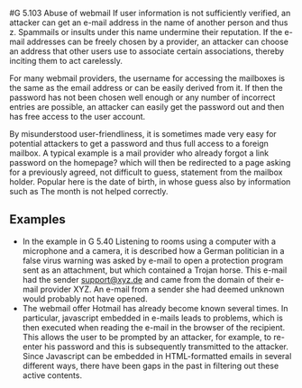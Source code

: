 #G 5.103 Abuse of webmail
If user information is not sufficiently verified, an attacker can get an e-mail address in the name of another person and thus z. Spammails or insults under this name undermine their reputation. If the e-mail addresses can be freely chosen by a provider, an attacker can choose an address that other users use to associate certain associations, thereby inciting them to act carelessly.

For many webmail providers, the username for accessing the mailboxes is the same as the email address or can be easily derived from it. If then the password has not been chosen well enough or any number of incorrect entries are possible, an attacker can easily get the password out and then has free access to the user account.

By misunderstood user-friendliness, it is sometimes made very easy for potential attackers to get a password and thus full access to a foreign mailbox. A typical example is a mail provider who already forgot a link password on the homepage? which will then be redirected to a page asking for a previously agreed, not difficult to guess, statement from the mailbox holder. Popular here is the date of birth, in whose guess also by information such as The month is not helped correctly.



## Examples 
* In the example in G 5.40 Listening to rooms using a computer with a microphone and a camera, it is described how a German politician in a false virus warning was asked by e-mail to open a protection program sent as an attachment, but which contained a Trojan horse. This e-mail had the sender support@xyz.de and came from the domain of their e-mail provider XYZ. An e-mail from a sender she had deemed unknown would probably not have opened.
* The webmail offer Hotmail has already become known several times. In particular, javascript embedded in e-mails leads to problems, which is then executed when reading the e-mail in the browser of the recipient. This allows the user to be prompted by an attacker, for example, to re-enter his password and this is subsequently transmitted to the attacker. Since Javascript can be embedded in HTML-formatted emails in several different ways, there have been gaps in the past in filtering out these active contents.





